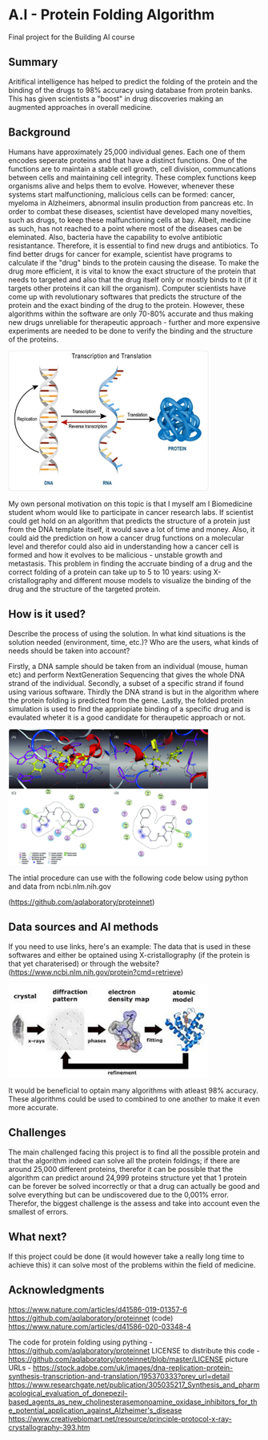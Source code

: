 <!-- This is the markdown template for the final project of the Building AI course, 
created by Reaktor Innovations and University of Helsinki. 
Copy the template, paste it to your GitHub README and edit! -->

# A.I - Protein Folding Algorithm

Final project for the Building AI course

## Summary

Aritifical intelligence has helped to predict the folding of the protein and the binding of the drugs to 98% accuracy using database from protein banks. This has given scientists a "boost" in drug discoveries making an augmented approaches in overall medicine. 



## Background

Humans have approximately 25,000 individual genes. Each one of them encodes seperate proteins and that have a distinct functions. One of the functions are to maintain a stable cell growth, cell division, communcations between cells and maintaining cell integrity. These complex functions keep organisms alive and helps them to evolve.
However, whenever these systems start malfunctioning, malicious cells can be formed: cancer, myeloma in Alzheimers, abnormal insulin production from pancreas etc. In order to combat these diseases, scientist have developed many novelties, such as drugs, to keep these malfunctioning cells at bay. 
Albeit, medicine as such, has not reached to a point where most of the diseases can be eleminated. Also, bacteria have the capability to evolve antibiotic resistantance. Therefore, it is essential to find new drugs and antibiotics.
To find better drugs for cancer for example, scientist have programs to calculate if the "drug" binds to the protein causing the disease. To make the drug more efficient, it is vital to know the exact structure of the protein that needs to targeted and also that the drug itself only or mostly binds to it (if it targets other proteins it can kill the organism). Computer scientists have come up with revolutionary softwares that predicts the structure of the protein and the exact binding of the drug to the protein. However, these algorithms within the software are only 70-80% accurate and thus making new drugs unreliable for therapeutic approach - further and more expensive experiments are needed to be done to verify the binding and the structure of the proteins.

<img src="https://github.com/tammekasra/A.I-in-Biomedicine/blob/main/folding.jfif" width="400">


My own personal motivation on this topic is that I myself am I Biomedicine student whom would like to participate in cancer research labs.
If scientist could get hold on an algorithm that predicts the structure of a protein just from the DNA template itself, it would save a lot of time and money. Also, it could aid the prediction on how a cancer drug functions on a molecular level and therefor could also aid in understanding how a cancer cell is formed and how it evolves to be malicious - unstable growth and metastasis.
This problem in finding the accruate binding of a drug and the correct folding of a protein can take up to 5 to 10 years: using X-cristallography and different mouse models to visualize the binding of the drug and the structure of the targeted protein.


## How is it used?

Describe the process of using the solution. In what kind situations is the solution needed (environment, time, etc.)? Who are the users, what kinds of needs should be taken into account?

Firstly, a DNA sample should be taken from an individual (mouse, human etc) and perform NextGeneration Sequencing that gives the whole DNA strand of the individual. 
Secondly, a subset of a specific strand if found using various software. 
Thirdly the DNA strand is but in the algorithm where the protein folding is predicted from the gene.
Lastly, the folded protein simulation is used to find the appriopiate binding of a specific drug and is evaulated wheter it is a good candidate for theraupetic approach or not.

<img src="https://github.com/tammekasra/A.I-in-Biomedicine/blob/main/docking.png" width="400">

The intial procedure can use with the following code below using python and data from ncbi.nlm.nih.gov

(https://github.com/aqlaboratory/proteinnet)


## Data sources and AI methods

If you need to use links, here's an example:
The data that is used in these softwares and either be optained using X-cristallography (if the protein is that yet charaterised) or through the website?(https://www.ncbi.nlm.nih.gov/protein?cmd=retrieve)

<img src="https://github.com/tammekasra/A.I-in-Biomedicine/blob/main/x-cristallography.jfif" width="400">

It would be beneficial to optain many algorithms with atleast 98% accuracy. These algorithms could be used to combined to one another to make it even more accurate.


## Challenges

The main challenged facing this project is to find all the possible protein and that the algorithm indeed can solve all the protein foldings; if there are around 25,000 different proteins, therefor it can be possible that the algorithm can predict around 24,999 proteins structure yet that 1 protein can be forever be solved incorrectly or that a drug can actually be good and solve everything but can be undiscovered due to the 0,001% error.
Therefor, the biggest challenge is the assess and take into account even the smallest of errors.


## What next?

If this project could be done (it would however take a really long time to achieve this) it can solve most of the problems within the field of medicine.



## Acknowledgments
  https://www.nature.com/articles/d41586-019-01357-6
   https://github.com/aqlaboratory/proteinnet (code)
  https://www.nature.com/articles/d41586-020-03348-4
  
 The code for protein folding using pything - https://github.com/aqlaboratory/proteinnet
LICENSE to distribute this code - https://github.com/aqlaboratory/proteinnet/blob/master/LICENSE
 picture URLs - https://stock.adobe.com/uk/images/dna-replication-protein-synthesis-transcription-and-translation/195370333?prev_url=detail
                https://www.researchgate.net/publication/305035217_Synthesis_and_pharmacological_evaluation_of_donepezil-based_agents_as_new_cholinesterasemonoamine_oxidase_inhibitors_for_the_potential_application_against_Alzheimer's_disease
                https://www.creativebiomart.net/resource/principle-protocol-x-ray-crystallography-393.htm
                
